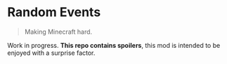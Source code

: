 # Random Events

> Making Minecraft hard.

Work in progress. **This repo contains spoilers**, this mod is intended to be enjoyed with a surprise factor.
